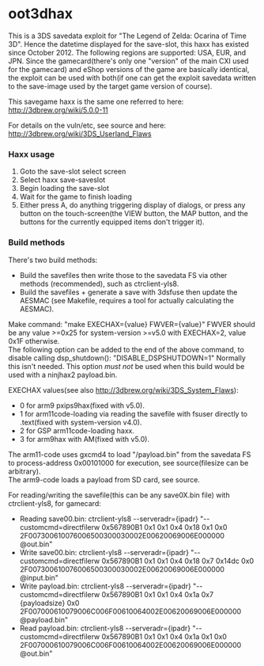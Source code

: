 # oot3dhax
This is a 3DS savedata exploit for "The Legend of Zelda: Ocarina of Time 3D". Hence the datetime displayed for the save-slot, this haxx has existed since October 2012. The following regions are supported: USA, EUR, and JPN. Since the gamecard(there's only one "version" of the main CXI used for the gamecard) and eShop versions of the game are basically identical, the exploit can be used with both(if one can get the exploit savedata written to the save-image used by the target game version of course).  

This savegame haxx is the same one referred to here: http://3dbrew.org/wiki/5.0.0-11  

For details on the vuln/etc, see source and here: http://3dbrew.org/wiki/3DS_Userland_Flaws

### Haxx usage
1. Goto the save-slot select screen
2. Select haxx save-saveslot 
3. Begin loading the save-slot
4. Wait for the game to finish loading
5. Either press A, do anything triggering display of dialogs, or press any button on the touch-screen(the VIEW button, the MAP button, and the buttons for the currently equipped items don't trigger it).  

### Build methods
There's two build methods:
* Build the savefiles then write those to the savedata FS via other methods (recommended), such as ctrclient-yls8.
* Build the savefiles + generate a save with 3dsfuse then update the AESMAC (see Makefile, requires a tool for actually calculating the AESMAC).  

Make command: 
"make EXECHAX={value} FWVER={value}"
FWVER should be any value >=0x25 for system-version >=v5.0 with EXECHAX=2, value 0x1F otherwise.  
The following option can be added to the end of the above command, to disable calling dsp_shutdown(): "DISABLE_DSPSHUTDOWN=1" Normally this isn't needed. This option *must* *not* be used when this build would be used with a ninjhax2 payload.bin.

EXECHAX values(see also http://3dbrew.org/wiki/3DS_System_Flaws):
* 0 for arm9 pxips9hax(fixed with v5.0).
* 1 for arm11code-loading via reading the savefile with fsuser directly to .text(fixed with system-version v4.0).
* 2 for GSP arm11code-loading haxx.
* 3 for arm9hax with AM(fixed with v5.0).

The arm11-code uses gxcmd4 to load "/payload.bin" from the savedata FS to process-address 0x00101000 for execution, see source(filesize can be arbitrary).  
The arm9-code loads a payload from SD card, see source.  

For reading/writing the savefile(this can be any save0X.bin file) with ctrclient-yls8, for gamecard:
* Reading save00.bin: ctrclient-yls8 --serveradr={ipadr} "--customcmd=directfilerw 0x567890B1 0x1 0x1 0x4 0x18 0x1 0x0 2F007300610076006500300030002E00620069006E000000 @out.bin"
* Write save00.bin:   ctrclient-yls8 --serveradr={ipadr} "--customcmd=directfilerw 0x567890B1 0x1 0x1 0x4 0x18 0x7 0x14dc 0x0 2F007300610076006500300030002E00620069006E000000 @input.bin"
* Write payload.bin:  ctrclient-yls8 --serveradr={ipadr} "--customcmd=directfilerw 0x567890B1 0x1 0x1 0x4 0x1a 0x7 {payloadsize} 0x0 2F007000610079006C006F00610064002E00620069006E000000 @payload.bin"
* Read payload.bin:   ctrclient-yls8 --serveradr={ipadr} "--customcmd=directfilerw 0x567890B1 0x1 0x1 0x4 0x1a 0x1 0x0 2F007000610079006C006F00610064002E00620069006E000000 @out.bin"

